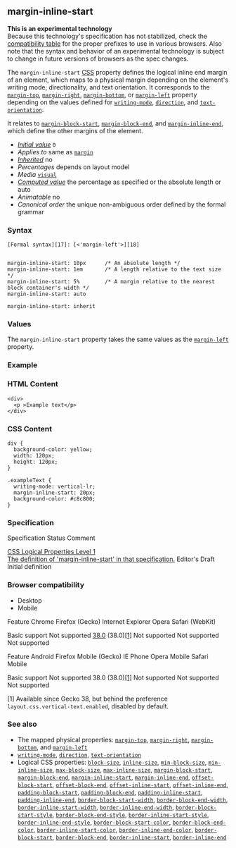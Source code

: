 ## margin-inline-start

**This is an experimental technology**  
Because this technology's specification has not stabilized, check the [compatibility table][0] for the proper prefixes to use in various browsers. Also note that the syntax and behavior of an experimental technology is subject to change in future versions of browsers as the spec changes.

The `margin-inline-start` [CSS][1] property defines the logical inline end margin of an element, which maps to a physical margin depending on the element's writing mode, directionality, and text orientation. It corresponds to the [`margin-top`][2], [`margin-right`][3], [`margin-bottom`][4], or [`margin-left`][5] property depending on the values defined for [`writing-mode`][6], [`direction`][7], and [`text-orientation`][8].

It relates to [`margin-block-start`][9], [`margin-block-end`][10], and [`margin-inline-end`][11], which define the other margins of the element.

* _[Initial value][12]_ `0` 
* _Applies to_ same as [`margin`][13] 
* _[Inherited][14]_ no 
* _Percentages_ depends on layout model 
* _Media_ [`visual`][15] 
* _[Computed value][16]_ the percentage as specified or the absolute length or auto 
* _Animatable_ no 
* _Canonical order_ the unique non-ambiguous order defined by the formal grammar

### Syntax

    [Formal syntax][17]: [<'margin-left'>][18]
    

    margin-inline-start: 10px      /* An absolute length */
    margin-inline-start: 1em       /* A length relative to the text size */
    margin-inline-start: 5%        /* A margin relative to the nearest block container's width */
    margin-inline-start: auto
    
    margin-inline-start: inherit
    

### Values

The `margin-inline-start` property takes the same values as the [`margin-left`][5] property.

### Example

### HTML Content

    <div>
      <p >Example text</p>
    </div>
    

### CSS Content

    div {
      background-color: yellow;
      width: 120px;
      height: 120px;
    }
    
    .exampleText {
      writing-mode: vertical-lr;
      margin-inline-start: 20px;
      background-color: #c8c800;
    }

### Specification
Specification
Status
Comment

[CSS Logical Properties Level 1  
The definition of 'margin-inline-start' in that specification.][19]
Editor's Draft
Initial definition

### Browser compatibility

* Desktop
* Mobile

Feature
Chrome
Firefox (Gecko)
Internet Explorer
Opera
Safari (WebKit)

Basic support
Not supported
[38.0][20] (38.0)[\[1\]][21]
Not supported
Not supported
Not supported

Feature
Android
Firefox Mobile (Gecko)
IE Phone
Opera Mobile
Safari Mobile

Basic support
Not supported
38.0 (38.0)[\[1\]][21]
Not supported
Not supported
Not supported

\[1\] Available since Gecko 38, but behind the preference `layout.css.vertical-text.enabled`, disabled by default.

### See also

* The mapped physical properties: [`margin-top`][2], [`margin-right`][3], [`margin-bottom`][4], and [`margin-left`][5]
* [`writing-mode`][6], [`direction`][7], [`text-orientation`][8]
* Logical CSS properties: 
[`block-size`][22], 
[`inline-size`][23], 
[`min-block-size`][24], 
[`min-inline-size`][25], 
[`max-block-size`][26], 
[`max-inline-size`][27], 
[`margin-block-start`][9], 
[`margin-block-end`][10], 
[`margin-inline-start`][28], 
[`margin-inline-end`][11], 
[`offset-block-start`][29], 
[`offset-block-end`][30], 
[`offset-inline-start`][31], 
[`offset-inline-end`][32], 
[`padding-block-start`][33], 
[`padding-block-end`][34], 
[`padding-inline-start`][35], 
[`padding-inline-end`][36], 
[`border-block-start-width`][37], 
[`border-block-end-width`][38], 
[`border-inline-start-width`][39], 
[`border-inline-end-width`][40], 
[`border-block-start-style`][41], 
[`border-block-end-style`][42], 
[`border-inline-start-style`][43], 
[`border-inline-end-style`][44], 
[`border-block-start-color`][45], 
[`border-block-end-color`][46], 
[`border-inline-start-color`][47], 
[`border-inline-end-color`][48], 
[`border-block-start`][49], 
[`border-block-end`][50], 
[`border-inline-start`][51], 
[`border-inline-end`][52]


[0]: #Browser_compatibility
[1]: https://developer.mozilla.org/en/docs/Web/CSS "CSS"
[2]: https://developer.mozilla.org/en/docs/Web/CSS/margin-top "The margin-top CSS property of an element sets the margin space required on the top of an element. A negative value is also allowed."
[3]: https://developer.mozilla.org/en/docs/Web/CSS/margin-right "The margin-right CSS property of an element sets the margin space required on the right side of an element. A negative value is also allowed."
[4]: https://developer.mozilla.org/en/docs/Web/CSS/margin-bottom "The margin-bottom CSS property of an element sets the margin space required on the bottom of an element. A negative value is also allowed."
[5]: https://developer.mozilla.org/en/docs/Web/CSS/margin-left "The margin-left CSS property of an element sets the margin space required on the left side of a box associated with an element. A negative value is also allowed."
[6]: https://developer.mozilla.org/en/docs/Web/CSS/writing-mode "CSS Writing Modes Level 3 defines CSS features to support various international script modes, such as left-to-right (e.g., Latin and Indic), right-to-left (e.g., Hebrew and Arabic), bidirectional (e.g., mixed Latin and Arabic) and vertical (e.g., Asian). This article is about the CSS writing-mode property."
[7]: https://developer.mozilla.org/en/docs/Web/CSS/direction "Set the direction CSS property to match the direction of the text: rtl for languages written from right-to-left (like Hebrew or Arabic) text and ltr for other scripts. This is typically done as part of the document (e.g., using the dir attribute in HTML) rather than through direct use of CSS."
[8]: https://developer.mozilla.org/en/docs/Web/CSS/text-orientation "The text-orientation CSS property defines the orientation of the text in a line. This property only has an effect in vertical mode, that is when writing-mode is not horizontal-tb. It is useful to control the display of writing in languages using vertical script, but also to deal with vertical table headers."
[9]: https://developer.mozilla.org/en/docs/Web/CSS/margin-block-start "The margin-block-start CSS property defines the logical block start margin of an element, which maps to a physical margin depending on the element's writing mode, directionality and text orientation. I.e. it corresponds to the margin-top, margin-right, margin-bottom or margin-left property depending on the values defined for writing-mode, direction and text-orientation."
[10]: https://developer.mozilla.org/en/docs/Web/CSS/margin-block-end "The margin-block-end CSS property defines the logical block end margin of an element, which maps to a physical margin depending on the element's writing mode, directionality and text orientation. I.e. it corresponds to the margin-top, margin-right, margin-bottom or margin-left property depending on the values defined for writing-mode, direction and text-orientation."
[11]: https://developer.mozilla.org/en/docs/Web/CSS/margin-inline-end "The margin-inline-end CSS property defines the logical inline end margin of an element, which maps to a physical margin depending on the element's writing mode, directionality and text orientation. I.e. it corresponds to the margin-top, margin-right, margin-bottom or margin-left property depending on the values defined for writing-mode, direction and text-orientation."
[12]: https://developer.mozilla.org/en/docs/CSS/initial_value
[13]: https://developer.mozilla.org/en/docs/Web/CSS/margin "The margin CSS property sets the margin for all four sides. It is a shorthand to avoid setting each side separately with the other margin properties: margin-top, margin-right, margin-bottom and margin-left.
 Negative values are also allowed."
[14]: https://developer.mozilla.org/en/docs/CSS/inheritance
[15]: https://developer.mozilla.org/en/docs/CSS/@media#Media_groups
[16]: https://developer.mozilla.org/en/docs/CSS/computed_value
[17]: https://developer.mozilla.org/en/docs/CSS/Value_definition_syntax "CSS/Value_definition_syntax"
[18]: https://developer.mozilla.org/en/docs/CSS/margin-left "<length> | <percentage> | auto"
[19]: http://dev.w3.org/csswg/css-logical-props/#propdef-margin-inline-start
[20]: https://developer.mozilla.org/en/Firefox/Releases/38 "Released on 2015-05-19."
[21]: #compat_hint1
[22]: https://developer.mozilla.org/en/docs/Web/CSS/block-size "The block-size CSS property defines the horizontal or vertical size of an element's block depending on it's writing mode. It corresponds to the width or the height property depending on the value defined for writing-mode."
[23]: https://developer.mozilla.org/en/docs/Web/CSS/inline-size "The inline-size CSS property defines the horizontal or vertical size of an element's block depending on it's writing mode. It corresponds to the width or the height property depending on the value defined for writing-mode."
[24]: https://developer.mozilla.org/en/docs/Web/CSS/min-block-size "The min-block-size CSS property defines the horizontal or vertical minimal size of an element's block depending on it's writing mode. It corresponds to the min-width or the min-height property depending on the value defined for writing-mode."
[25]: https://developer.mozilla.org/en/docs/Web/CSS/min-inline-size "The min-inline-size CSS property defines the horizontal or vertical minimal size of an element's block depending on it's writing mode. It corresponds to the min-width or the min-height property depending on the value defined for writing-mode."
[26]: https://developer.mozilla.org/en/docs/Web/CSS/max-block-size "The max-block-size CSS property defines the horizontal or vertical maximal size of an element's block depending on it's writing mode. It corresponds to the max-width or the max-height property depending on the value defined for writing-mode."
[27]: https://developer.mozilla.org/en/docs/Web/CSS/max-inline-size "The max-inline-size CSS property defines the horizontal or vertical maximal size of an element's block depending on it's writing mode. It corresponds to the max-width or the max-height property depending on the value defined for writing-mode."
[28]: https://developer.mozilla.org/en/docs/Web/CSS/margin-inline-start "The margin-inline-start CSS property defines the logical inline end margin of an element, which maps to a physical margin depending on the element's writing mode, directionality and text orientation. I.e. it corresponds to the margin-top, margin-right, margin-bottom or margin-left property depending on the values defined for writing-mode, direction and text-orientation."
[29]: https://developer.mozilla.org/en/docs/Web/CSS/offset-block-start "The offset-block-start CSS property defines the logical block start offset of an element, which maps to a physical offset depending on the element's writing mode, directionality and text orientation. I.e. it corresponds to the top, right, bottom or left property depending on the values defined for writing-mode, direction and text-orientation."
[30]: https://developer.mozilla.org/en/docs/Web/CSS/offset-block-end "The offset-block-end CSS property defines the logical block end offset of an element, which maps to a physical offset depending on the element's writing mode, directionality and text orientation. I.e. it corresponds to the top, right, bottom or left property depending on the values defined for writing-mode, direction and text-orientation."
[31]: https://developer.mozilla.org/en/docs/Web/CSS/offset-inline-start "The offset-inline-start CSS property defines the logical inline start offset of an element, which maps to a physical offset depending on the element's writing mode, directionality and text orientation. I.e. it corresponds to the top, right, bottom or left property depending on the values defined for writing-mode, direction and text-orientation."
[32]: https://developer.mozilla.org/en/docs/Web/CSS/offset-inline-end "The offset-inline-end CSS property defines the logical inline end offset of an element, which maps to a physical offset depending on the element's writing mode, directionality and text orientation. I.e. it corresponds to the top, right, bottom or left property depending on the values defined for writing-mode, direction and text-orientation."
[33]: https://developer.mozilla.org/en/docs/Web/CSS/padding-block-start "The padding-block-start CSS property defines the logical block start padding of an element, which maps to a physical padding depending on the element's writing mode, directionality and text orientation. I.e. it corresponds to the padding-top, padding-right, padding-bottom or padding-left property depending on the values defined for writing-mode, direction and text-orientation."
[34]: https://developer.mozilla.org/en/docs/Web/CSS/padding-block-end "The padding-block-end CSS property defines the logical block end padding of an element, which maps to a physical padding depending on the element's writing mode, directionality and text orientation. I.e. it corresponds to the padding-top, padding-right, padding-bottom or padding-left property depending on the values defined for writing-mode, direction and text-orientation."
[35]: https://developer.mozilla.org/en/docs/Web/CSS/padding-inline-start "The padding-inline-start CSS property defines the logical inline start padding of an element, which maps to a physical padding depending on the element's writing mode, directionality and text orientation. I.e. it corresponds to the padding-top, padding-right, padding-bottom or padding-left property depending on the values defined for writing-mode, direction and text-orientation."
[36]: https://developer.mozilla.org/en/docs/Web/CSS/padding-inline-end "The padding-inline-end CSS property defines the logical inline end padding of an element, which maps to a physical padding depending on the element's writing mode, directionality and text orientation. I.e. it corresponds to the padding-top, padding-right, padding-bottom or padding-left property depending on the values defined for writing-mode, direction and text-orientation."
[37]: https://developer.mozilla.org/en/docs/Web/CSS/border-block-start-width "The border-block-start-width CSS property defines the width of the logical block start border of an element, which maps to a physical border width depending on the element's writing mode, directionality and text orientation. I.e. it corresponds to the border-top-width, border-right-width, border-bottom-width or border-left-width property depending on the values defined for writing-mode, direction and text-orientation."
[38]: https://developer.mozilla.org/en/docs/Web/CSS/border-block-end-width "The border-block-end-width CSS property defines the width of the logical block end border of an element, which maps to a physical border width depending on the element's writing mode, directionality and text orientation. I.e. it corresponds to the border-top-width, border-right-width, border-bottom-width or border-left-width property depending on the values defined for writing-mode, direction and text-orientation."
[39]: https://developer.mozilla.org/en/docs/Web/CSS/border-inline-start-width "The border-inline-start-width CSS property defines the width of the logical inline start border of an element, which maps to a physical border width depending on the element's writing mode, directionality and text orientation. I.e. it corresponds to the border-top-width, border-right-width, border-bottom-width or border-left-width property depending on the values defined for writing-mode, direction and text-orientation."
[40]: https://developer.mozilla.org/en/docs/Web/CSS/border-inline-end-width "The border-inline-end-width CSS property defines the width of the logical inline end border of an element, which maps to a physical border width depending on the element's writing mode, directionality and text orientation. I.e. it corresponds to the border-top-width, border-right-width, border-bottom-width or border-left-width property depending on the values defined for writing-mode, direction and text-orientation."
[41]: https://developer.mozilla.org/en/docs/Web/CSS/border-block-start-style "The border-block-start-style CSS property defines the style of the logical block start border of an element, which maps to a physical border style depending on the element's writing mode, directionality and text orientation. I.e. it corresponds to the border-top-style, border-right-style, border-bottom-style or border-left-style property depending on the values defined for writing-mode, direction and text-orientation."
[42]: https://developer.mozilla.org/en/docs/Web/CSS/border-block-end-style "The border-block-end-style CSS property defines the style of the logical block end border of an element, which maps to a physical border style depending on the element's writing mode, directionality and text orientation. I.e. it corresponds to the border-top-style, border-right-style, border-bottom-style or border-left-style property depending on the values defined for writing-mode, direction and text-orientation."
[43]: https://developer.mozilla.org/en/docs/Web/CSS/border-inline-start-style "The border-inline-start-style CSS property defines the style of the logical inline start border of an element, which maps to a physical border style depending on the element's writing mode, directionality and text orientation. I.e. it corresponds to the border-top-style, border-right-style, border-bottom-style or border-left-style property depending on the values defined for writing-mode, direction and text-orientation."
[44]: https://developer.mozilla.org/en/docs/Web/CSS/border-inline-end-style "The border-inline-end-style CSS property defines the style of the logical inline end border of an element, which maps to a physical border style depending on the element's writing mode, directionality and text orientation. I.e. it corresponds to the border-top-style, border-right-style, border-bottom-style or border-left-style property depending on the values defined for writing-mode, direction and text-orientation."
[45]: https://developer.mozilla.org/en/docs/Web/CSS/border-block-start-color "The border-block-start-color CSS property defines the color of the logical block start border of an element, which maps to a physical border color depending on the element's writing mode, directionality and text orientation. I.e. it corresponds to the border-top-color, border-right-color, border-bottom-color or border-left-color property depending on the values defined for writing-mode, direction and text-orientation."
[46]: https://developer.mozilla.org/en/docs/Web/CSS/border-block-end-color "The border-block-end-color CSS property defines the color of the logical block end border of an element, which maps to a physical border color depending on the element's writing mode, directionality and text orientation. I.e. it corresponds to the border-top-color, border-right-color, border-bottom-color or border-left-color property depending on the values defined for writing-mode, direction and text-orientation."
[47]: https://developer.mozilla.org/en/docs/Web/CSS/border-inline-start-color "The border-inline-start-color CSS property defines the color of the logical inline start border of an element, which maps to a physical border color depending on the element's writing mode, directionality and text orientation. I.e. it corresponds to the border-top-color, border-right-color, border-bottom-color or border-left-color property depending on the values defined for writing-mode, direction and text-orientation."
[48]: https://developer.mozilla.org/en/docs/Web/CSS/border-inline-end-color "The border-inline-end-color CSS property defines the color of the logical inline end border of an element, which maps to a physical border color depending on the element's writing mode, directionality and text orientation. I.e. it corresponds to the border-top-color, border-right-color, border-bottom-color or border-left-color property depending on the values defined for writing-mode, direction and text-orientation."
[49]: https://developer.mozilla.org/en/docs/Web/CSS/border-block-start "The border-block-start CSS property is a shorthand property for setting the individual logical block start border property values in a single place in the style sheet. border-block-start can be used to set the values for one or more of: border-block-start-width, border-block-start-style, border-block-start-color. It maps to a physical border depending on the element's writing mode, directionality and text orientation. I.e. it corresponds to the border-top, border-right, border-bottom or border-left property depending on the values defined for writing-mode, direction and text-orientation."
[50]: https://developer.mozilla.org/en/docs/Web/CSS/border-block-end "The border-block-end CSS property is a shorthand property for setting the individual logical block end border property values in a single place in the style sheet. border-block-end can be used to set the values for one or more of: border-block-end-width, border-block-end-style, border-block-end-color. It maps to a physical border depending on the element's writing mode, directionality and text orientation. I.e. it corresponds to the border-top, border-right, border-bottom or border-left property depending on the values defined for writing-mode, direction and text-orientation."
[51]: https://developer.mozilla.org/en/docs/Web/CSS/border-inline-start "The border-inline-start CSS property is a shorthand property for setting the individual logical inline start border property values in a single place in the style sheet. border-inline-start can be used to set the values for one or more of: border-inline-start-width, border-inline-start-style, border-inline-start-color. It maps to a physical border depending on the element's writing mode, directionality and text orientation. I.e. it corresponds to the border-top, border-right, border-bottom or border-left property depending on the values defined for writing-mode, direction and text-orientation."
[52]: https://developer.mozilla.org/en/docs/Web/CSS/border-inline-end "The border-inline-end CSS property is a shorthand property for setting the individual logical inline end border property values in a single place in the style sheet. border-inline-end can be used to set the values for one or more of: border-inline-end-width, border-inline-end-style, border-inline-end-color. It maps to a physical border depending on the element's writing mode, directionality and text orientation. I.e. it corresponds to the border-top, border-right, border-bottom or border-left property depending on the values defined for writing-mode, direction and text-orientation."